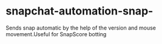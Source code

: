 # snapchat-automation-snap-
Sends snap automatic by the help of the version and mouse movement.Useful for SnapScore botting
